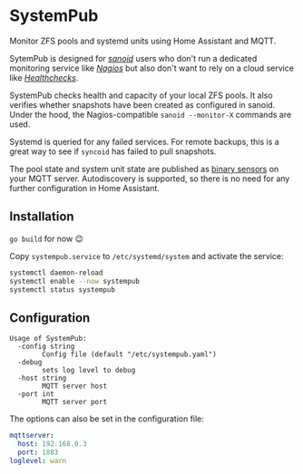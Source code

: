 # SystemPub
Monitor ZFS pools and systemd units using Home Assistant and MQTT.

SytemPub is designed for [*sanoid*](https://github.com/jimsalterjrs/sanoid) users who don't run a dedicated monitoring service like [*Nagios*](https://nagios.org) but also don't want to rely on a cloud service like [*Healthchecks*](https://healthchecks.io/).

SystemPub checks health and capacity of your local ZFS pools. It also verifies whether snapshots have been created as configured in sanoid.
Under the hood, the Nagios-compatible `sanoid --monitor-X` commands are used.

Systemd is queried for any failed services.
For remote backups, this is a great way to see if `syncoid` has failed to pull snapshots.

The pool state and system unit state are published as [binary sensors](https://www.home-assistant.io/integrations/sensor.mqtt/) on your MQTT server.
Autodiscovery is supported, so there is no need for any further configuration in Home Assistant.

## Installation
`go build` for now 😉

Copy `systempub.service` to `/etc/systemd/system` and activate the service:
```sh
systemctl daemon-reload
systemctl enable --now systempub
systemctl status systempub
```

## Configuration

```
Usage of SystemPub:
  -config string
        Config file (default "/etc/systempub.yaml")
  -debug
        sets log level to debug
  -host string
        MQTT server host
  -port int
        MQTT server port
```

The options can also be set in the configuration file:

```yaml
mqttserver:
  host: 192.168.0.3
  port: 1883
loglevel: warn
```
